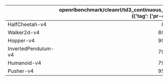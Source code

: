 |                     |   openrlbenchmark/cleanrl/td3_continuous_action ({'tag': ['pr-424']}) |   openrlbenchmark/cleanrl/td3_continuous_action_jax ({'tag': ['pr-424']}) |
|:--------------------|----------------------------------------------------------------------:|--------------------------------------------------------------------------:|
| HalfCheetah-v4      |                                                               87.353  |                                                                   39.5119 |
| Walker2d-v4         |                                                               80.8592 |                                                                   34.0497 |
| Hopper-v4           |                                                               90.9921 |                                                                   33.4079 |
| InvertedPendulum-v4 |                                                               70.4218 |                                                                   30.2624 |
| Humanoid-v4         |                                                               79.1624 |                                                                   70.2437 |
| Pusher-v4           |                                                               95.2208 |                                                                   39.6051 |